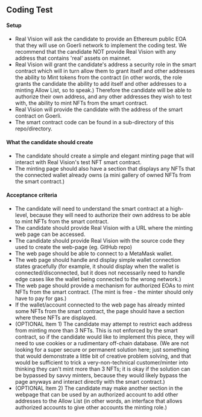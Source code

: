## Coding Test

#### Setup

- Real Vision will ask the candidate to provide an Ethereum public EOA that they will use on Goerli network to implement the coding test.
We recommend that the candidate NOT provide Real Vision with any address that contains 'real' assets on mainnet.
- Real Vision will grant the candidate's address a security role in the smart contract which will in turn allow them to grant itself and other
addresses the ability to Mint tokens from the contract (in other words, the role grants the candidate the ability to add itself and other
addresses to a minting Allow List, so to speak.) Therefore the candidate will be able to authorize their own address, and any other addresses
they wish to test with, the ability to mint NFTs from the smart contract.
- Real Vision will provide the candidate with the address of the smart contract on Goerli.
- The smart contract code can be found in a sub-directory of this repo/directory.

#### What the candidate should create

- The candidate should create a simple and elegant minting page that will interact with Real Vision's test NFT smart contract.
- The minting page should also have a section that displays any NFTs that the connected wallet already owns (a mini gallery of owned
NFTs from the smart contract.)

#### Acceptance criteria

- The candidate will need to understand the smart contract at a high-level, because they will need to authorize their own address to be
able to mint NFTs from the smart contract.
- The candidate should provide Real Vision with a URL where the minting web page can be accessed.
- The candidate should provide Real Vision with the source code they used to create the web-page (eg. GitHub repo)
- The web page should be able to connect to a MetaMask wallet.
- The web page should handle and display simple wallet connection states gracefully (for example, it should display when the wallet is connected/disconnected,
but it does not necessarily need to handle edge cases like the wallet being connected to the wrong network.)
- The web page should provide a mechanism for authorized EOAs to mint NFTs from the smart contract. (The mint is free - the minter
should only have to pay for gas.)
- If the wallet/account connected to the web page has already minted some NFTs from the smart contract, the page should have a section
where these NFTs are displayed.
- (OPTIONAL Item 1) The candidate may attempt to restrict each address from minting more than 3 NFTs. This is not enforced by the smart contract,
so if the candidate would like to implement this piece, they will need to use cookies or a rudimentary off-chain database. (We are not looking for
a super secure or permanent solution here; just something that would demonstrate a little bit of creative problem solving, and that would be
sufficient to trick a very-non-technical customer/minter into thinking they can't mint more than 3 NFTs; it is okay if the solution can
be bypassed by savvy minters, because they would likely bypass the page anyways and interact directly with the smart contract.)
- (OPTIONAL Item 2) The candidate may make another section in the webpage that can be used by an authorized account to add other addresses to the Allow List
(in other words, an interface that allows authorized accounts to give other accounts the minting role.)

